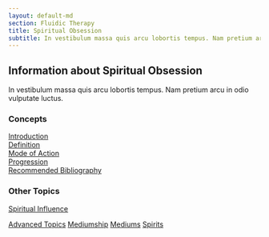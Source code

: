 ```yaml
---
layout: default-md
section: Fluidic Therapy
title: Spiritual Obsession
subtitle: In vestibulum massa quis arcu lobortis tempus. Nam pretium arcu in odio vulputate luctus.
---
```


## Information about Spiritual Obsession
In vestibulum massa quis arcu lobortis tempus. Nam pretium arcu in odio vulputate luctus.

### Concepts
[Introduction](intro)  
[Definition](definition)  
[Mode of Action](mode-of-action)  
[Progression](progression)  
[Recommended Bibliography](bibliography)  

### Other Topics
[Spiritual Influence](/spiritism/spirits/influence)  


<a href="../advanced" class="button special">Advanced Topics</a>
<a href="../mediumship" class="button">Mediumship</a>
<a href="../mediums" class="button">Mediums</a>
<a href="../spirits" class="button">Spirits</a>
